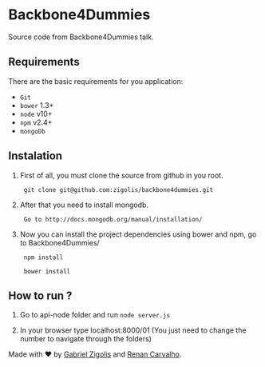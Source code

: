 # Backbone4Dummies

Source code from Backbone4Dummies talk.

## Requirements

There are the basic requirements for you application:

* ```Git```
* ```bower``` 1.3+
* ```node```  v10+
* ```npm```   v2.4+
* ```mongoDb```


## Instalation

1. First of all, you must clone the source from github in you root.

    	git clone git@github.com:zigolis/backbone4dummies.git

1. After that you need to install mongodb.

		Go to http://docs.mongodb.org/manual/installation/
		
1. Now you can install the project dependencies using bower and npm, go to Backbone4Dummies/
		
		npm install

		bower install

## How to run ?

1. Go to api-node folder and run `node server.js`

2. In your browser type localhost:8000/01 (You just need to change the number to navigate through the folders)


Made with ❤ by [Gabriel Zigolis](https://twitter.com/zigolis) and [Renan Carvalho](https://twitter.com/rcarvalhojs).